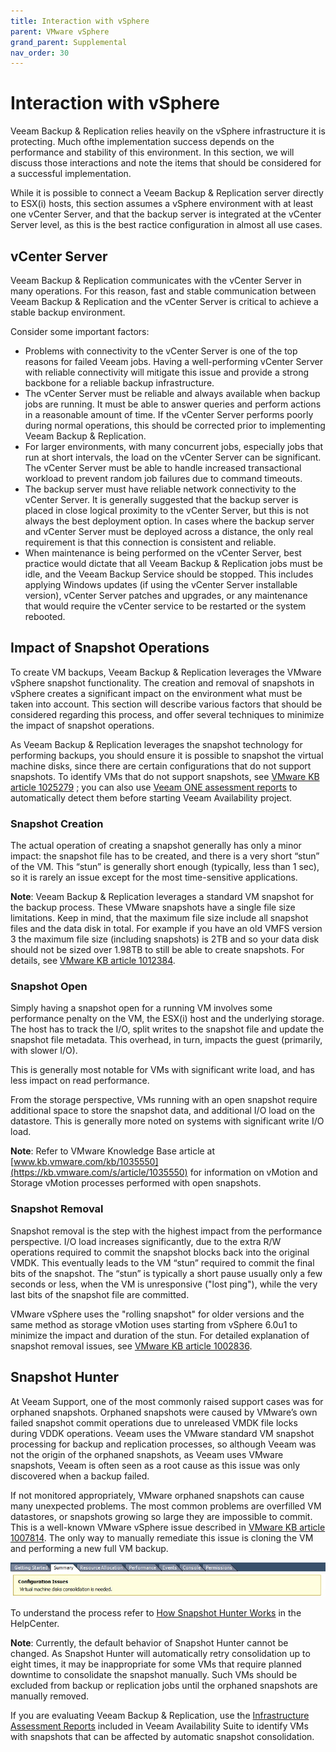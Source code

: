 ```yaml
---
title: Interaction with vSphere
parent: VMware vSphere
grand_parent: Supplemental
nav_order: 30
---
```


# Interaction with vSphere

Veeam Backup & Replication relies heavily on the vSphere infrastructure it is protecting. Much ofthe implementation success depends on the performance and stability of this environment. In this section, we will discuss those interactions and note the items that should be considered for a successful implementation.

While it is possible to connect a Veeam Backup & Replication server directly to ESX(i) hosts, this section assumes a vSphere environment with at least one vCenter Server, and that the backup server is integrated at the vCenter Server level, as this is the best  ractice configuration in almost all use cases.

## vCenter Server

Veeam Backup & Replication communicates with the vCenter Server in many operations. For this reason, fast and stable communication between Veeam Backup & Replication and the vCenter Server is critical to achieve a stable backup environment.

Consider some important factors:

- Problems with connectivity to the vCenter Server is one of the top reasons for failed Veeam jobs. Having a well-performing vCenter Server with reliable connectivity will mitigate this issue and provide a strong backbone for a reliable backup infrastructure.
- The vCenter Server must be reliable and always available when backup jobs are running. It must be able to answer queries and perform actions in a reasonable amount of time. If the vCenter Server performs poorly during normal operations, this should be corrected prior to implementing Veeam Backup & Replication.
- For larger environments, with many concurrent jobs, especially jobs that run at short intervals, the load on the vCenter Server can be significant. The vCenter Server must be able to handle increased transactional workload to prevent random job failures due to command timeouts.
- The backup server must have reliable network connectivity to the vCenter Server. It is generally suggested that the backup server is placed in close logical proximity to the vCenter Server, but this is not always the best deployment option. In cases where the backup server and vCenter Server must be deployed across a distance, the only real requirement is that this connection is consistent and reliable.
- When maintenance is being performed on the vCenter Server, best practice would dictate that all Veeam Backup & Replication jobs must be idle, and the Veeam Backup Service should be stopped. This includes applying Windows updates (if using the vCenter Server installable version), vCenter Server patches and upgrades, or any maintenance that would require the vCenter service to be restarted or the system rebooted.

## Impact of Snapshot Operations

To create VM backups, Veeam Backup & Replication leverages the VMware vSphere snapshot functionality. The creation and removal of snapshots in vSphere creates a significant impact on the environment what must be taken into account. This section will describe various factors that should be considered regarding this process, and offer several techniques to minimize the impact of snapshot operations.

As Veeam Backup & Replication leverages the snapshot technology for performing backups, you should ensure it is possible to snapshot the virtual machine disks, since there are certain configurations that do not support snapshots. To identify VMs that do not support snapshots, see [VMware KB article 1025279](https://kb.vmware.com/s/article/1025279) ; you can also use
[Veeam ONE assessment reports](https://helpcenter.veeam.com/docs/one/reporter/vm_configuration_assessment.html) to automatically detect them before starting Veeam Availability project.

### Snapshot Creation

The actual operation of creating a snapshot generally has only a minor impact: the snapshot file has to be created, and there is a very short “stun” of the VM. This “stun” is generally short enough (typically, less than 1 sec), so it is rarely an issue except for the most time-sensitive applications.

**Note**: Veeam Backup & Replication leverages a standard VM snapshot for the backup process. These VMware snapshots have a single file size limitations. Keep in mind, that the maximum file size include all snapshot files and the data disk in total. For example if you have an old VMFS version 3 the maximum file size (including snapshots) is 2TB and so your data disk should not be sized over 1.98TB to still be able to create snapshots. For details, see [VMware KB article 1012384](https://kb.vmware.com/s/article/1012384).

### Snapshot Open

Simply having a snapshot open for a running VM involves some performance penalty on the VM, the ESX(i) host and the underlying storage. The host has to track the I/O, split writes to the snapshot file and update the snapshot file metadata. This overhead, in turn, impacts the guest (primarily, with slower I/O).

This is generally most notable for VMs with significant write load, and has less impact on read performance.

From the storage perspective, VMs running with an open snapshot require additional space to store the snapshot data, and additional I/O load on the datastore. This is generally more noted on systems with significant write I/O load.

**Note**: Refer to VMware Knowledge Base article at [www.kb.vmware.com/kb/1035550](https://kb.vmware.com/s/article/1035550) for information on vMotion and Storage vMotion processes performed with open snapshots.

### Snapshot Removal

Snapshot removal is the step with the highest impact from the performance perspective. I/O load increases significantly, due to the extra R/W operations required to commit the snapshot blocks back into the original VMDK. This eventually leads to the VM “stun” required to commit the final bits of the snapshot. The “stun” is typically a short pause usually only a few seconds or less, when the VM is unresponsive ("lost ping"), while the very last bits of the snapshot file are committed.

VMware vSphere uses the "rolling snapshot" for older versions and the same method as storage vMotion uses starting from vSphere 6.0u1 to minimize the impact and duration of the stun. For detailed explanation of snapshot removal issues, see [VMware KB article 1002836](https://kb.vmware.com/s/article/1002836).

## Snapshot Hunter

At Veeam Support, one of the most commonly raised support cases was for orphaned snapshots. Orphaned snapshots were caused by VMware’s own failed snapshot commit operations due to unreleased VMDK file locks during VDDK operations. Veeam uses the VMware standard VM snapshot processing for backup and replication processes, so although Veeam was not the origin of the orphaned snapshots, as Veeam uses VMware snapshots, Veeam is often seen as a root cause as this issue was only discovered when a
backup failed.

If not monitored appropriately, VMware orphaned snapshots can cause many unexpected problems. The most common problems are overfilled VM datastores, or snapshots growing so large they are impossible to commit. This is a well-known VMware vSphere issue described in [VMware KB article 1007814](https://kb.vmware.com/s/article/1007814). The only way to manually remediate this issue is cloning the VM and performing a new full VM backup.

![](./media/interaction-vmw-consolidation-needed.png)

To understand the process refer to [How Snapshot Hunter Works](https://helpcenter.veeam.com/docs/backup/vsphere/snapshot_hunter_hiw.html) in the HelpCenter.

**Note**: Currently, the default behavior of Snapshot Hunter cannot be changed. As Snapshot Hunter will automatically retry consolidation up to eight times, it may be inappropriate for some VMs that require planned downtime to consolidate the snapshot manually. Such VMs should be excluded from backup or replication jobs until the orphaned snapshots are manually removed.

If you are evaluating Veeam Backup & Replication, use the [Infrastructure Assessment Reports](https://helpcenter.veeam.com/docs/one/reporter/vmware_infrastructure_dashboard.html) included in Veeam Availability Suite to identify VMs with snapshots that can be affected by automatic snapshot consolidation.
